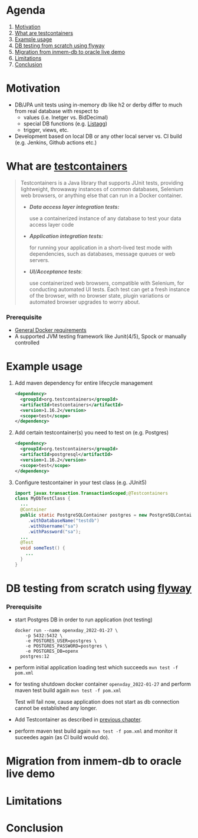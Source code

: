 <!--
 * Copyright 2022 Baloise Group
 *
 * Licensed under the Apache License, Version 2.0 (the "License");
 * you may not use this file except in compliance with the License.
 * You may obtain a copy of the License at
 *
 *     http://www.apache.org/licenses/LICENSE-2.0
 *
 * Unless required by applicable law or agreed to in writing, software
 * distributed under the License is distributed on an "AS IS" BASIS,
 * WITHOUT WARRANTIES OR CONDITIONS OF ANY KIND, either express or implied.
 * See the License for the specific language governing permissions and
 * limitations under the License.
-->

# Agenda
1. [Motivation](#Motivation)
2. [What are testcontainers](#Top1)
3. [Example usage](#Top2)
4. [DB testing from scratch using flyway](#Top3)
5. [Migration from inmem-db to oracle live demo](#Top4)
6. [Limitations](#Top5)
7. [Conclusion](#Top6)



# <a id="Motivation"></a> Motivation
- DB/JPA unit tests using in-memory db like h2 or derby differ to much from real database with respect to
  - values (i.e. Inetger vs. BidDecimal) 
  - special DB functions (e.g. [Listagg](https://docs.oracle.com/cd/E11882_01/server.112/e41084/functions089.htm#SQLRF30030)) 
  - trigger, views, etc.
- Development based on local DB or any other local server vs. CI build (e.g. Jenkins, Github actions etc.) 



# <a id="Top1"></a> What are [testcontainers][Testcontainers]
> Testcontainers is a Java library that supports JUnit tests, providing lightweight, throwaway instances of common databases, Selenium web browsers, or anything else that can run in a Docker container.
> - ___Data access layer integration tests:___
> 
>    use a containerized instance of any database to test your data access layer code
> - ___Application integration tests:___
> 
>    for running your application in a short-lived test mode with dependencies, such as databases, message queues or web servers.
> - ___UI/Acceptance tests___:
> 
>    use containerized web browsers, compatible with Selenium, for conducting automated UI tests. Each test can get a fresh instance of the browser, with no browser state, plugin variations or automated browser upgrades to worry about.
>   


### Prerequisite
- [General Docker requirements](https://www.testcontainers.org/supported_docker_environment/)
- A supported JVM testing framework like Junit(4/5), Spock or manually controlled

# <a id="Top2"></a> Example usage
1. Add maven dependency for entire lifecycle management
    ```xml
    <dependency>
      <groupId>org.testcontainers</groupId>
      <artifactId>testcontainers</artifactId>
      <version>1.16.2</version>
      <scope>test</scope>
    </dependency>
    ```
2. Add certain testcontainer(s) you need to test on (e.g. Postgres)
    ```xml
    <dependency>
      <groupId>org.testcontainers</groupId>
      <artifactId>postgresql</artifactId>
      <version>1.16.2</version>
      <scope>test</scope>
    </dependency>
    ```
3. Configure testcontainer in your test class (e.g. JUnit5)
    ```java
    import javax.transaction.TransactionScoped;@Testcontainers
    class MyDbTestClass {
      ...
      @Container
      public static PostgreSQLContainer postgres = new PostgreSQLContainer<>("postgres:11.2")
         .withDatabaseName("testdb")
         .withUsername("sa")
         .withPassword("sa");
      ...
      @Test
      void someTest() {
        ...
      }
    }
    ```


# <a id="Top3"></a>DB testing from scratch using [flyway](https://flywaydb.org/documentation/)
### Prerequisite
- start Postgres DB in order to run application (not testing)
  ```shell
  docker run --name openxday_2022-01-27 \ 
      -p 5432:5432 \
      -e POSTGRES_USER=postgres \
      -e POSTGRES_PASSWORD=postgres \
      -e POSTGRES_DB=openx 
    postgres:12
  ```
- perform initial application loading test which succeeds `mvn test -f pom.xml`
- for testing shutdown docker container `openxday_2022-01-27` and perform maven test build again `mvn test -f pom.xml`
  
  Test will fail now, cause application does not start as db connection cannot be established any longer.
- Add Testcontainer as described in [previous chapter](#Top2).
- perform maven test build again `mvn test -f pom.xml` and monitor it suceedes again (as CI build would do).


# <a id="Top4"></a> Migration from inmem-db to oracle live demo



# <a id="Top5"></a>Limitations




# <a id="Top6"></a>Conclusion




[Testcontainers]: https://www.testcontainers.org/
